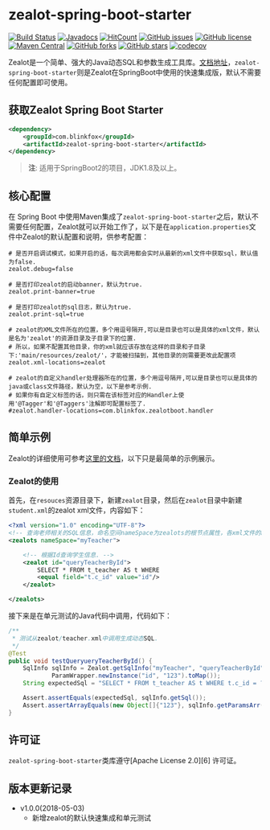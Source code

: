 # zealot-spring-boot-starter

[![Build Status](https://secure.travis-ci.org/blinkfox/zealot-spring-boot-starter.svg)](https://travis-ci.org/blinkfox/zealot-spring-boot-starter) [![Javadocs](http://www.javadoc.io/badge/com.blinkfox/zealot-spring-boot-starter.svg)](http://www.javadoc.io/doc/com.blinkfox/zealot-spring-boot-starter) [![HitCount](http://hits.dwyl.io/blinkfox/zealot-spring-boot-starter.svg)](http://hits.dwyl.io/blinkfox/zealot-spring-boot-starter) [![GitHub issues](https://img.shields.io/github/issues/blinkfox/zealot-spring-boot-starter.svg)](https://github.com/blinkfox/zealot-spring-boot-starter/issues) [![GitHub license](https://img.shields.io/github/license/blinkfox/zealot-spring-boot-starter.svg)](https://github.com/blinkfox/zealot-spring-boot-starter/blob/master/LICENSE) [![Maven Central](https://img.shields.io/maven-central/v/com.blinkfox/zealot-spring-boot-starter.svg)](http://search.maven.org/#artifactdetails%7Ccom.blinkfox%7Czealot-spring-boot-starter%7C1.2.0%7Cjar) [![GitHub forks](https://img.shields.io/github/forks/blinkfox/zealot-spring-boot-starter.svg)](https://github.com/blinkfox/zealot-spring-boot-starter/network) [![GitHub stars](https://img.shields.io/github/stars/blinkfox/zealot-spring-boot-starter.svg)](https://github.com/blinkfox/zealot-spring-boot-starter/stargazers) [![codecov](https://codecov.io/gh/blinkfox/zealot-spring-boot-starter/branch/master/graph/badge.svg)](https://codecov.io/gh/blinkfox/zealot-spring-boot-starter)

Zealot是一个简单、强大的Java动态SQL和参数生成工具库。[文档地址](https://blinkfox.github.io/zealot/)，`zealot-spring-boot-starter`则是Zealot在SpringBoot中使用的快速集成版，默认不需要任何配置即可使用。

## 获取Zealot Spring Boot Starter

```xml
<dependency>
    <groupId>com.blinkfox</groupId>
    <artifactId>zealot-spring-boot-starter</artifactId>
</dependency>
```

> **注**: 适用于SpringBoot2的项目，JDK1.8及以上。

## 核心配置

在 Spring Boot 中使用Maven集成了`zealot-spring-boot-starter`之后，默认不需要任何配置，Zealot就可以开始工作了，以下是在`application.properties`文件中Zealot的默认配置和说明，供参考配置：

```properties
# 是否开启调试模式，如果开启的话，每次调用都会实时从最新的xml文件中获取sql，默认值为false.
zealot.debug=false

# 是否打印zealot的启动banner，默认为true.
zealot.print-banner=true

# 是否打印zealot的sql日志，默认为true.
zealot.print-sql=true

# zealot的XML文件所在的位置，多个用逗号隔开,可以是目录也可以是具体的xml文件，默认是名为'zealot'的资源目录及子目录下的位置.
# 所以，如果不配置其他目录，你的xml就应该存放在这样的目录和子目录下:'main/resources/zealot/'，才能被扫描到，其他目录的则需要更改此配置项
zealot.xml-locations=zealot

# zealot的自定义handler处理器所在的位置，多个用逗号隔开,可以是目录也可以是具体的java或class文件路径，默认为空，以下是参考示例.
# 如果你有自定义标签的话，则只需在该标签对应的Handler上使用'@Tagger'和'@Taggers'注解即可配置标签了.
#zealot.handler-locations=com.blinkfox.zealotboot.handler
```

## 简单示例

Zealot的详细使用可参考[这里的文档](https://blinkfox.github.io/zealot/)，以下只是最简单的示例展示。

### Zealot的使用

首先，在`resouces`资源目录下，新建`zealot`目录，然后在`zealot`目录中新建`student.xml`的zealot xml文件，内容如下：

```xml
<?xml version="1.0" encoding="UTF-8"?>
<!-- 查询老师相关的SQL信息，命名空间nameSpace为zealots的根节点属性，各xml文件的nameSpace不能相同. -->
<zealots nameSpace="myTeacher">

    <!-- 根据Id查询学生信息. -->
    <zealot id="queryTeacherById">
        SELECT * FROM t_teacher AS t WHERE
        <equal field="t.c_id" value="id"/>
    </zealot>

</zealots>
```

接下来是在单元测试的Java代码中调用，代码如下：

```java
/**
 * 测试从zealot/teacher.xml中调用生成动态SQL.
 */
@Test
public void testQueryueryTeacherById() {
    SqlInfo sqlInfo = Zealot.getSqlInfo("myTeacher", "queryTeacherById",
            ParamWrapper.newInstance("id", "123").toMap());
    String expectedSql = "SELECT * FROM t_teacher AS t WHERE t.c_id = ?";

    Assert.assertEquals(expectedSql, sqlInfo.getSql());
    Assert.assertArrayEquals(new Object[]{"123"}, sqlInfo.getParamsArr());
}
```

## 许可证

`zealot-spring-boot-starter`类库遵守[Apache License 2.0][6] 许可证。

## 版本更新记录

- v1.0.0(2018-05-03)
  - 新增zealot的默认快速集成和单元测试